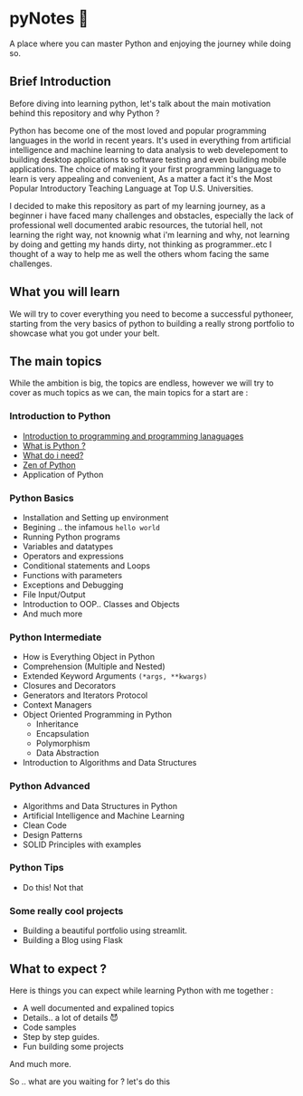 # pyNotes :snake:
A place where you can master Python and enjoying the journey while doing so.

## Brief Introduction
Before diving into learning python, let's talk about the main motivation behind this repository and why Python ?


Python has become one of the most loved and popular programming languages in the world in recent  years. It's used in everything from artificial intelligence and machine learning to data analysis to web develepoment to building desktop applications to software testing and even building mobile applications. The choice of making it your first programming language to learn is very appealing and convenient, As a matter a fact it's the Most Popular Introductory Teaching Language at Top ­U.S. ­Universities.

I decided to make this repository as part of my learning journey, as a beginner i have faced many challenges and obstacles, especially the lack of professional well documented arabic resources, the tutorial hell, not learning the right way, not knownig what i'm learning and why, not learning by doing and getting my hands dirty, not thinking as programmer..etc I thought of a way to help me as well the others whom facing the same challenges.


## What you will learn
We will try to cover everything you need to become a successful pythoneer, starting from the very basics of python to building a really strong portfolio to showcase what you got under your belt.

## The main topics
While the ambition is big, the topics are endless, however we will try to cover as much topics as we can, the main topics for a start are :

### Introduction to Python
- [Introduction to programming and programming lanaguages](getting_started/introduction-to-programming.en.md)
- [What is Python ?](getting_started/what-is-python.en.md)
- [What do i need?](getting_started/what-i-need.en.md)
- [Zen of Python](getting_started/zen-of-python.en.md)
- Application of Python
### Python Basics
- Installation and Setting up environment
- Begining .. the infamous `hello world` 
- Running Python programs
- Variables and datatypes
- Operators and expressions
- Conditional statements and Loops
- Functions with parameters
- Exceptions and Debugging
- File Input/Output 
- Introduction to OOP.. Classes and Objects
- And much more
 ### Python Intermediate
- How is Everything Object in Python
- Comprehension (Multiple and Nested)
- Extended Keyword Arguments `(*args, **kwargs)`
- Closures and Decorators
- Generators and Iterators Protocol
- Context Managers
- Object Oriented Programming in Python
    - Inheritance
    - Encapsulation
    - Polymorphism
    - Data Abstraction
- Introduction to Algorithms and Data Structures
### Python Advanced
- Algorithms and Data Structures in Python
- Artificial Intelligence and Machine Learning
- Clean Code
- Design Patterns
- SOLID Principles with examples
### Python Tips
- Do this! Not that
### Some really cool projects 
- Building a beautiful portfolio using streamlit.
- Building a Blog using Flask
<!--  Later i will add more -->

## What to expect ?

Here is things you can expect while learning Python with me together :


- A well documented and expalined topics
- Details.. a lot of details 😈
- Code samples
- Step by step guides.
- Fun building some projects


And much more.

So .. what are you waiting for ? let's do this








<!-- maybe use codeskultpor3 to add a way to include and run code samples and examples -->
<!-- <iframe src="https://py3.codeskulptor.org/#user308_lSeLSUegvos998F.py" width="100%" height="600" frameborder="0" marginwidth="0" marginheight="0" allowfullscreen></iframe> -->
